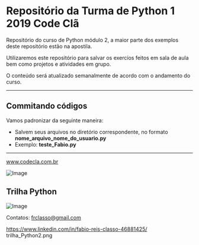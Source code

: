 Repositório da Turma de Python 1 2019 Code Clã
=============================================


Repositório do curso de Python módulo 2, a maior parte dos exemplos deste repositório
estão na apostila.

Utilizaremos este repositório para salvar os exercíos feitos em
sala de aula bem como projetos e atividades em grupo.


O conteúdo será atualizado semanalmente de acordo com o andamento do curso.

--------------------------------

Commitando códigos
------------------

Vamos padronizar da seguinte maneira:

- Salvem seus arquivos no diretório correspondente, no formato **nome_arquivo_nome_do_usuario.py**
- Exemplo: **teste_Fabio.py**

--------------

www.codecla.com.br


![Image](https://github.com/frclasso/turma1_Python2019_CodeCla/blob/master/banner_laranja.png)


Trilha Python
--------------
![Image](https://github.com/frclasso/turma1_Python2019_CodeCla/blob/master/trilha_Python.png)




Contatos: frclasso@gmail.com

https://www.linkedin.com/in/fabio-reis-classo-46881425/
trilha_Python2.png